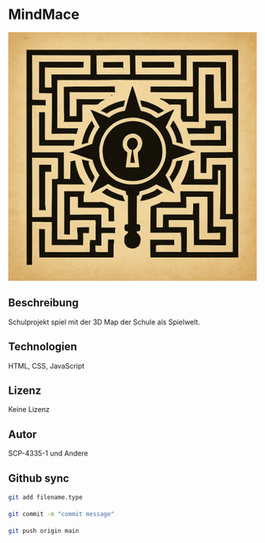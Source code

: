 # MindMace    
![MindMace Logo](MindMace-Logo.png)
## Beschreibung
Schulprojekt spiel mit der 3D Map der Schule als Spielwelt.

## Technologien
HTML, CSS, JavaScript

## Lizenz
Keine Lizenz

## Autor
SCP-4335-1 und Andere

## Github sync
```bash
git add filename.type

git commit -m "commit message"

git push origin main
```
